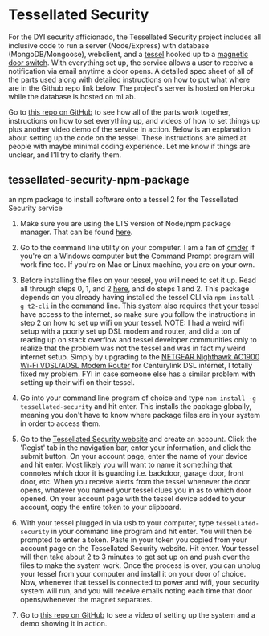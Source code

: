# Tessellated Security

For the DYI security afficionado, the Tessellated Security project includes all inclusive code to run a server (Node/Express) with database (MongoDB/Mongoose), webclient, and a [tessel](https://tessel.io/) hooked up to a [magnetic door switch](https://www.sparkfun.com/products/13247). With everything set up, the service allows a user to receive a notification via email anytime a door opens. A detailed spec sheet of all of the parts used along with detailed instructions on how to put what where are in the Github repo link below.  The project's server is hosted on Heroku while the database is hosted on mLab. 

Go to [this repo on GitHub](https://github.com/EnshaednHiker/tessellated-security) to see how all of the parts work together, instructions on how to set everything up, and videos of how to set things up plus another video demo of the service in action. Below is an explanation about setting up the code on the tessel. These instructions are aimed at people with maybe minimal coding experience. Let me know if things are unclear, and I'll try to clarify them.

## tessellated-security-npm-package
an npm package to install software onto a tessel 2 for the Tessellated Security service

1. Make sure you are using the LTS version of Node/npm package manager. That can be found [here](https://nodejs.org/en/).

2. Go to the command line utility on your computer. I am a fan of [cmder](http://cmder.net/) if you're on a Windows computer but the Command Prompt program will work fine too. If you're on Mac or Linux machine, you are on your own.

3. Before installing the files on your tessel, you will need to set it up. Read all through steps 0, 1, and 2 [here](https://tessel.github.io/t2-start/), and do steps 1 and 2.  This package depends on you already having installed the tessel CLI via `npm install -g t2-cli` in the command line.  This system also requires that your tessel have access to the internet, so make sure you follow the instructions in step 2 on how to set up wifi on your tessel. NOTE: I had a weird wifi setup with a poorly set up DSL modem and router, and did a ton of reading up on stack overflow and tessel developer communities only to realize that the problem was not the tessel and was in fact my weird internet setup. Simply by upgrading to the [NETGEAR Nighthawk AC1900 Wi-Fi VDSL/ADSL Modem Router](https://www.amazon.com/gp/product/B0111MRL4S/ref=oh_aui_search_detailpage?ie=UTF8&psc=1) for Centurylink DSL internet, I totally fixed my problem. FYI in case someone else has a similar problem with setting up their wifi on their tessel.

4. Go into your command line program of choice and type `npm install -g tessellated-security` and hit enter. This installs the package globally, meaning you don't have to know where package files are in your system in order to access them.

5. Go to the [Tessellated Security website](https://enshaednhiker.github.io/tessellated-security-webclient/) and create an account. Click the 'Regist' tab in the navigation bar, enter your information, and click the submit button. On your account page, enter the name of your device and hit enter. Most likely you will want to name it something that connotes which door it is guarding i.e. backdoor, garage door, front door, etc. When you receive alerts from the tessel whenever the door opens, whatever you named your tessel clues you in as to which door opened. On your account page with the tessel device added to your account, copy the entire token to your clipboard.

6. With your tessel plugged in via usb to your computer, type `tessellated-security` in your command line program and hit enter. You will then be prompted to enter a token. Paste in your token you copied from your account page on the Tessellated Security website.  Hit enter.  Your tessel will then take about 2 to 3 minutes to get set up on and push over the files to make the system work. Once the process is over, you can unplug your tessel from your computer and install it on your door of choice. Now, whenever that tessel is connected to power and wifi, your security system will run, and you will receive emails noting each time that door opens/whenever the magnet separates. 

7. Go to [this repo on GitHub](https://github.com/EnshaednHiker/tessellated-security) to see a video of setting up the system and a demo showing it in action.




